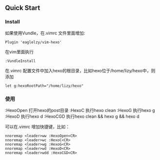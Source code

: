 ## Quick Start

### Install

如果使用Vundle，在.vimrc 文件里面增加:
``` vim
Plugin 'eaglelzy/vim-hexo'
```

在vim里面执行

``` vim
:VundleInstall
```

在.vimrc 配置文件中加入hexo的根目录，比如hexo位于/home/lizy/hexo中，则添加

``` vim
let g:hexoRootPath="/home/lizy/hexo"
```


### 使用
:HexoOpen 打开hexo的post目录
:HexoC 执行hexo clean
:HexoG 执行hexo g
:HexoD 执行hexo d
:HexoCGD 执行hexo clean && hexo g && hexo d

可以在.vimrc 增加快捷键，比如：

``` vim
nnoremap <leader>ww :HexoOpen<CR>
nnoremap <leader>wc :HexoC<CR>
nnoremap <leader>wg :HexoG<CR>
nnoremap <leader>wd :HexoD<CR>
nnoremap <leader>wdd :HexoCGD<CR>
```

